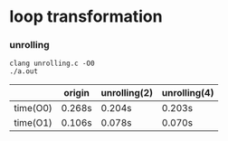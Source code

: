 # loop transformation

### unrolling

```shell
clang unrolling.c -O0
./a.out
```

|          | origin | unrolling(2) | unrolling(4) |
|----------|--------|--------------|--------------|
| time(O0) | 0.268s | 0.204s       | 0.203s       |
| time(O1) | 0.106s | 0.078s       | 0.070s       |
